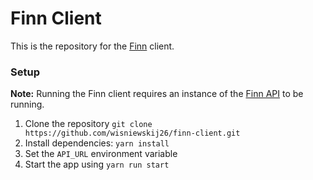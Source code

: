 # Finn Client

This is the repository for the [Finn](https://finnreading.com) client.

### Setup

**Note:** Running the Finn client requires an instance of the [Finn API](https://github.com/wisniewskij26/finn-api) to be running.

1.  Clone the repository `git clone https://github.com/wisniewskij26/finn-client.git`
2.  Install dependencies: `yarn install`
3.  Set the `API_URL` environment variable
4.  Start the app using `yarn run start`

